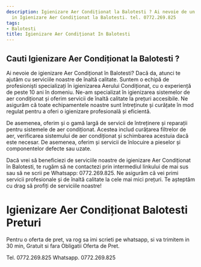 ```yaml
---
description: Igienizare Aer Condiționat la Balotesti ? Ai nevoie de un profesionist
  in Igienizare Aer Condiționat la Balotesti. tel. 0772.269.825
tags:
- Balotesti
title: Igienizare Aer Condiționat In Balotesti
---
```



## Cauti Igienizare Aer Condiționat la Balotesti ?

Ai nevoie de igienizare Aer Condiționat în Balotesti? Dacă da, atunci te ajutăm cu serviciile noastre de înaltă calitate. Suntem o echipă de profesioniști specializați în igienizarea Aerului Condiționat, cu o experiență de peste 10 ani în domeniu. Ne-am specializat în igienizarea sistemelor de aer condiționat și oferim servicii de înaltă calitate la prețuri accesibile. Ne asigurăm că toate echipamentele noastre sunt întreținute și curățate în mod regulat pentru a oferi o igienizare profesională și eficientă.

De asemenea, oferim și o gamă largă de servicii de întreținere și reparații pentru sistemele de aer condiționat. Acestea includ curățarea filtrelor de aer, verificarea sistemului de aer condiționat și schimbarea acestuia dacă este necesar. De asemenea, oferim și servicii de înlocuire a pieselor și componentelor defecte sau uzate.

Dacă vrei să beneficiezi de serviciile noastre de igienizare Aer Condiționat în Balotesti, te rugăm să ne contactezi prin intermediul linkului de mai sus sau să ne scrii pe Whatsapp: 0772.269.825. Ne asigurăm că vei primi servicii profesionale și de înaltă calitate la cele mai mici prețuri. Te așteptăm cu drag să profiți de serviciile noastre!

# Igienizare Aer Condiționat Balotesti Preturi
Pentru o oferta de pret, va rog sa imi scrieti pe whatsapp, si va trimitem in 30 min, Gratuit si fara Obligatii Oferta de Pret.

Tel. 0772.269.825
Whatsapp. 0772.269.825